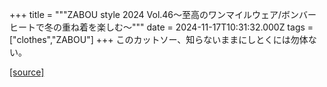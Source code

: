 +++
title = """ZABOU style 2024 Vol.46～至高のワンマイルウェア/ボンバーヒートで冬の重ね着を楽しむ～"""
date = 2024-11-17T10:31:32.000Z
tags = ["clothes","ZABOU"]
+++
このカットソー、知らないままにしとくには勿体ない。

[[source]](https://zabou.org/2024/11/17/312821/)
